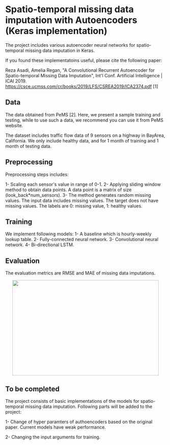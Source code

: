 # Spatio-temporal missing data imputation with Autoencoders (Keras implementation)
The project includes various autoencoder neural networks for spatio-temporal missing data imputation in Keras.

If you found these implementatoins useful, please cite the following paper:

Reza Asadi, Amelia Regan, "A Convolutional Recurrent Autoencoder for Spatio-temporal Missing Data Imputation", Int'l Conf. Artificial Intelligence | ICAI 2019.
https://csce.ucmss.com/cr/books/2019/LFS/CSREA2019/ICA2374.pdf [1]

## Data
The data obtained from PeMS [2]. Here, we present a sample training and testing, while to use such a data, we recommend you can use it from PeMS website.

The dataset includes traffic flow data of 9 sensors on a highway in BayArea, California. We only include healthy data, and for 1 month of training and 1 month of testing data.

## Preprocessing
Preprocessing steps includes:

1- Scaling each sensor's value in range of 0-1. 
2- Applying sliding window method to obtain data points. A data point is a matrix of size (look_back*num_sensors).
3- The method generates random missing values. The input data includes missing values. The target does not have missing values. The labels are 0: missing value, 1: healthy values.

## Training
We implement following models:
1- A baseline which is hourly-weekly lookup table. 
2- Fully-connected neural network.
3- Convolutional neural network.
4- Bi-directional LSTM.

## Evaluation
The evaluation metrics are RMSE and MAE of missing data imputations. 

<p align="center">
  <img width="460" height="300" src="">
</p>

## To be completed
The project consists of basic implementations of the models for spatio-temporal missing data imputation. Following parts will be added to the project:

1- Change of hyper paramters of authoencoders based on the original paper. Current models have weak performance.

2- Changing the input arguments for training.


